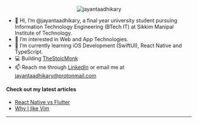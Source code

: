 
<p align="center"> <img src="https://komarev.com/ghpvc/?username=jayantaadhikary&label=Profile%20views&color=4fb589&style=flat" alt="jayantaadhikary" /> </p>

- 👋 Hi, I’m @jayantaadhikary, a final year university student pursuing Information Technology Engineering (BTech IT) at Sikkim Manipal Institute of Technology.
- 👀 I’m interested in Web and App Technologies.
- 🌱 I’m currently learning iOS Development (SwiftUI), React Native and TypeScript.
- 💻 Building [TheStoicMonk](https://github.com/jayantaadhikary/TheStoicMonk)
- 📫 Reach me through [LinkedIn](https://www.linkedin.com/in/jayanta-adhikary/) or email me at jayantaadhikary@protonmail.com

#### Check out my latest articles
- [React Native vs Flutter](https://dev.to/jayantaadhikary/react-native-vs-flutter-my-opinion-770)
- [Why I like Vim](https://dev.to/jayantaadhikary/why-i-like-using-vim-40mi)

---



<!---
![Github Stats](https://github-readme-stats.vercel.app/api?username=jayantaadhikary&show_icons=true&theme=nightowl&locale=en)

[![trophy](https://github-profile-trophy.vercel.app/?username=jayantaadhikary&theme=tokyonight)]()

![Top Langs](https://github-readme-stats.vercel.app/api/top-langs/?username=jayantaadhikary&theme=nightowl)

[![@jayantaadhikary's Holopin board](https://holopin.me/jayantaadhikary)](https://holopin.io/@jayantaadhikary)

--->



<!---

<p><img align="center" src="https://github-readme-streak-stats.herokuapp.com/?user=jayantaadhikary&theme=nightowl" alt="jayantaadhikary" /></p>

jayantaadhikary/jayantaadhikary is a ✨ special ✨ repository because its `README.md` (this file) appears on your GitHub profile.
You can click the Preview link to take a look at your changes.
--->
